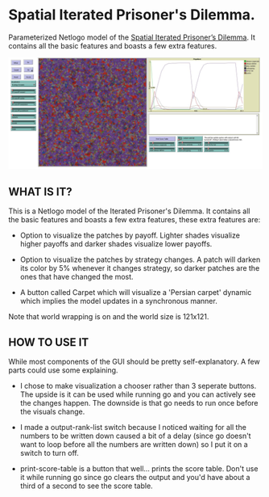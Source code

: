 # Spatial Iterated Prisoner's Dilemma.
Parameterized Netlogo model of the [Spatial Iterated Prisoner’s Dilemma](https://faculty.washington.edu/majeski/asymmetric.isq.pdf). It contains all the basic features and boasts a few extra features.

![Model](https://github.com/maartenlb/spatial-iterated-prisoners-dilemma/blob/main/Capture.JPG)

## WHAT IS IT?

This is a Netlogo model of the Iterated Prisoner's Dilemma. It contains all the basic features and boasts a few extra features, these extra features are:

- Option to visualize the patches by payoff. Lighter shades visualize higher payoffs and darker shades visualize lower payoffs.

- Option to visualize the patches by strategy changes. A patch will darken its color by 5% whenever it changes strategy, so darker patches are the ones that have changed the most.

- A button called Carpet which will visualize a 'Persian carpet' dynamic which implies the model updates in a synchronous manner.

Note that world wrapping is on and the world size is 121x121.

## HOW TO USE IT

While most components of the GUI should be pretty self-explanatory. A few parts could use some explaining.

- I chose to make visualization a chooser rather than 3 seperate buttons. The upside is it can be used while running go and you can actively see the changes happen. The downside is that go needs to run once before the visuals change.

- I made a output-rank-list switch because I noticed waiting for all the numbers to be written down caused a bit of a delay (since go doesn't want to loop before all the numbers are written down) so I put it on a switch to turn off.

- print-score-table is a button that well... prints the score table. Don't use it while running go since go clears the output and you'd have about a third of a second to see the score table.
